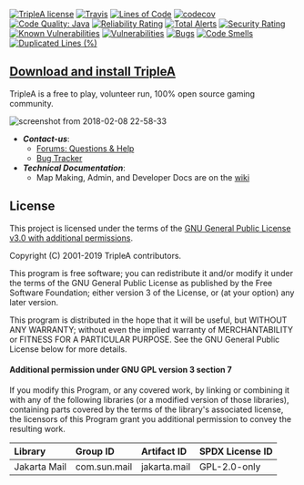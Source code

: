 [![TripleA license](https://img.shields.io/github/license/triplea-game/triplea.svg?style=flat-square)](https://github.com/triplea-game/triplea/blob/master/LICENSE)
[![Travis](https://img.shields.io/travis/triplea-game/triplea.svg?style=flat-square)](https://travis-ci.org/triplea-game/triplea)
[![Lines of Code](https://sonarcloud.io/api/project_badges/measure?project=triplea-game-sonar&metric=ncloc)](https://sonarcloud.io/dashboard?id=triplea-game-sonar)
[![codecov](https://img.shields.io/codecov/c/github/triplea-game/triplea/master.svg?style=flat-square)](https://codecov.io/gh/triplea-game/triplea)
[![Code Quality: Java](https://img.shields.io/lgtm/grade/java/g/triplea-game/triplea.svg?logo=lgtm&logoWidth=18&style=flat-square)](https://lgtm.com/projects/g/triplea-game/triplea/context:java)
[![Reliability Rating](https://sonarcloud.io/api/project_badges/measure?project=triplea-game-sonar&metric=reliability_rating)](https://sonarcloud.io/dashboard?id=triplea-game-sonar)
[![Total Alerts](https://img.shields.io/lgtm/alerts/g/triplea-game/triplea.svg?logo=lgtm&logoWidth=18&style=flat-square)](https://lgtm.com/projects/g/triplea-game/triplea/alerts)
[![Security Rating](https://sonarcloud.io/api/project_badges/measure?project=triplea-game-sonar&metric=security_rating)](https://sonarcloud.io/dashboard?id=triplea-game-sonar)
[![Known Vulnerabilities](https://snyk.io/test/github/triplea-game/triplea/badge.svg?targetFile=build.gradle)](https://snyk.io/test/github/triplea-game/triplea?targetFile=build.gradle)
[![Vulnerabilities](https://sonarcloud.io/api/project_badges/measure?project=triplea-game-sonar&metric=vulnerabilities)](https://sonarcloud.io/dashboard?id=triplea-game-sonar)
[![Bugs](https://sonarcloud.io/api/project_badges/measure?project=triplea-game-sonar&metric=bugs)](https://sonarcloud.io/dashboard?id=triplea-game-sonar)
[![Code Smells](https://sonarcloud.io/api/project_badges/measure?project=triplea-game-sonar&metric=code_smells)](https://sonarcloud.io/dashboard?id=triplea-game-sonar)
[![Duplicated Lines (%)](https://sonarcloud.io/api/project_badges/measure?project=triplea-game-sonar&metric=duplicated_lines_density)](https://sonarcloud.io/dashboard?id=triplea-game-sonar)



## [Download and install TripleA](http://triplea-game.org/download/)
TripleA is a free to play, volunteer run, 100% open source gaming community.

![screenshot from 2018-02-08 22-58-33](https://user-images.githubusercontent.com/12397753/36015523-a4e28a24-0d23-11e8-84c0-c4bd0ee19ce0.png)

- ***Contact-us***: 
  - [Forums: Questions & Help](https://forums.triplea-game.org/category/10/help-questions)
  - [Bug Tracker](https://github.com/triplea-game/triplea/issues/new)
- ***Technical Documentation***: 
  - Map Making, Admin, and Developer Docs are on the [wiki](https://github.com/triplea-game/triplea/wiki)

## License

This project is licensed under the terms of the 
[GNU General Public License v3.0 with additional permissions](/LICENSE).

Copyright (C) 2001-2019 TripleA contributors.

This program is free software; you can redistribute it and/or modify it under the terms
of the GNU General Public License as published by the Free Software Foundation; either
version 3 of the License, or (at your option) any later version.

This program is distributed in the hope that it will be useful, but WITHOUT ANY WARRANTY;
without even the implied warranty of MERCHANTABILITY or FITNESS FOR A PARTICULAR PURPOSE.
See the GNU General Public License below for more details.


#### Additional permission under GNU GPL version 3 section 7

If you modify this Program, or any covered work, by linking or combining it with any
of the following libraries (or a modified version of those libraries), containing 
parts covered by the terms of the library's associated license, the licensors of 
this Program grant you additional permission to convey the resulting work.

Library | Group ID | Artifact ID | SPDX License ID
:-- | :-- | :-- | :--
Jakarta Mail | com.sun.mail | jakarta.mail | GPL-2.0-only
